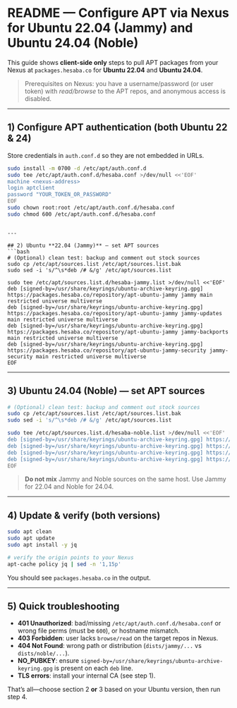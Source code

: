 # README — Configure APT via Nexus for **Ubuntu 22.04 (Jammy)** and **Ubuntu 24.04 (Noble)**

This guide shows **client-side only** steps to pull APT packages from your Nexus at `packages.hesaba.co` for **Ubuntu 22.04** and **Ubuntu 24.04**.

> Prerequisites on Nexus: you have a username/password (or user token) with *read/browse* to the APT repos, and anonymous access is disabled.

---

## 1) Configure APT authentication (both Ubuntu 22 & 24)
Store credentials in `auth.conf.d` so they are not embedded in URLs.
```bash
sudo install -m 0700 -d /etc/apt/auth.conf.d
sudo tee /etc/apt/auth.conf.d/hesaba.conf >/dev/null <<'EOF'
machine <nexus-address>
login aptclient
password "YOUR_TOKEN_OR_PASSWORD"
EOF
sudo chown root:root /etc/apt/auth.conf.d/hesaba.conf
sudo chmod 600 /etc/apt/auth.conf.d/hesaba.conf
```

```

---

## 2) Ubuntu **22.04 (Jammy)** — set APT sources
```bash
# (Optional) clean test: backup and comment out stock sources
sudo cp /etc/apt/sources.list /etc/apt/sources.list.bak
sudo sed -i 's/^\s*deb /# &/g' /etc/apt/sources.list

sudo tee /etc/apt/sources.list.d/hesaba-jammy.list >/dev/null <<'EOF'
deb [signed-by=/usr/share/keyrings/ubuntu-archive-keyring.gpg] https://packages.hesaba.co/repository/apt-ubuntu-jammy jammy main restricted universe multiverse
deb [signed-by=/usr/share/keyrings/ubuntu-archive-keyring.gpg] https://packages.hesaba.co/repository/apt-ubuntu-jammy jammy-updates main restricted universe multiverse
deb [signed-by=/usr/share/keyrings/ubuntu-archive-keyring.gpg] https://packages.hesaba.co/repository/apt-ubuntu-jammy jammy-backports main restricted universe multiverse
deb [signed-by=/usr/share/keyrings/ubuntu-archive-keyring.gpg] https://packages.hesaba.co/repository/apt-ubuntu-jammy-security jammy-security main restricted universe multiverse
EOF
```

---

## 3) Ubuntu **24.04 (Noble)** — set APT sources
```bash
# (Optional) clean test: backup and comment out stock sources
sudo cp /etc/apt/sources.list /etc/apt/sources.list.bak
sudo sed -i 's/^\s*deb /# &/g' /etc/apt/sources.list

sudo tee /etc/apt/sources.list.d/hesaba-noble.list >/dev/null <<'EOF'
deb [signed-by=/usr/share/keyrings/ubuntu-archive-keyring.gpg] https://packages.hesaba.co/repository/apt-ubuntu-noble noble main restricted universe multiverse
deb [signed-by=/usr/share/keyrings/ubuntu-archive-keyring.gpg] https://packages.hesaba.co/repository/apt-ubuntu-noble noble-updates main restricted universe multiverse
deb [signed-by=/usr/share/keyrings/ubuntu-archive-keyring.gpg] https://packages.hesaba.co/repository/apt-ubuntu-noble noble-backports main restricted universe multiverse
deb [signed-by=/usr/share/keyrings/ubuntu-archive-keyring.gpg] https://packages.hesaba.co/repository/apt-ubuntu-noble-security noble-security main restricted universe multiverse
EOF
```

> **Do not mix** Jammy and Noble sources on the same host. Use Jammy for 22.04 and Noble for 24.04.

---

## 4) Update & verify (both versions)
```bash
sudo apt clean
sudo apt update
sudo apt install -y jq

# verify the origin points to your Nexus
apt-cache policy jq | sed -n '1,15p'
```
You should see `packages.hesaba.co` in the output.

---

## 5) Quick troubleshooting
- **401 Unauthorized**: bad/missing `/etc/apt/auth.conf.d/hesaba.conf` or wrong file perms (must be `600`), or hostname mismatch.
- **403 Forbidden**: user lacks `browse/read` on the target repos in Nexus.
- **404 Not Found**: wrong path or distribution (`dists/jammy/...` vs `dists/noble/...`).
- **NO_PUBKEY**: ensure `signed-by=/usr/share/keyrings/ubuntu-archive-keyring.gpg` is present on each `deb` line.
- **TLS errors**: install your internal CA (see step 1).

That’s all—choose section 2 **or** 3 based on your Ubuntu version, then run step 4.
